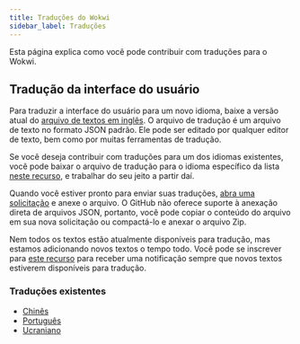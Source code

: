 ```yaml
---
title: Traduções do Wokwi
sidebar_label: Traduções
---
```


Esta página explica como você pode contribuir com traduções para o Wokwi.

## Tradução da interface do usuário

Para traduzir a interface do usuário para um novo idioma, baixe a versão atual do [arquivo de textos em inglês](https://wokwi.com/api/i18n/en.json). O arquivo de tradução é um arquivo de texto no formato JSON padrão. Ele pode ser editado por qualquer editor de texto, bem como por muitas ferramentas de tradução.

Se você deseja contribuir com traduções para um dos idiomas existentes, você pode baixar o arquivo de tradução para o idioma específico da lista [neste recurso](https://github.com/wokwi/wokwi-features/issues/221), e trabalhar do seu jeito a partir daí.

Quando você estiver pronto para enviar suas traduções, [abra uma solicitação](https://github.com/wokwi/wokwi-features/issues/new?assignees=&labels=enhancement&template=translation.md&title=) e anexe o arquivo. O GitHub não oferece suporte à anexação direta de arquivos JSON, portanto, você pode copiar o conteúdo do arquivo em sua nova solicitação ou compactá-lo e anexar o arquivo Zip.

Nem todos os textos estão atualmente disponíveis para tradução, mas estamos adicionando novos textos o tempo todo. Você pode se inscrever para [este recurso](https://github.com/wokwi/wokwi-features/issues/221) para receber uma notificação sempre que novos textos estiverem disponíveis para tradução.

### Traduções existentes

- [Chinês](https://wokwi.com/arduino/new?lang=zh)
- [Português](https://wokwi.com/arduino/new?lang=pt-BR)
- [Ucraniano](https://wokwi.com/arduino/new?lang=ua)
